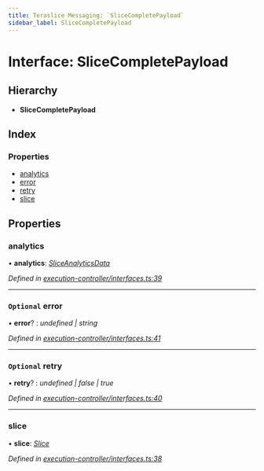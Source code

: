 ```yaml
---
title: Teraslice Messaging: `SliceCompletePayload`
sidebar_label: SliceCompletePayload
---
```


# Interface: SliceCompletePayload

## Hierarchy

* **SliceCompletePayload**

## Index

### Properties

* [analytics](slicecompletepayload.md#analytics)
* [error](slicecompletepayload.md#optional-error)
* [retry](slicecompletepayload.md#optional-retry)
* [slice](slicecompletepayload.md#slice)

## Properties

###  analytics

• **analytics**: *[SliceAnalyticsData](sliceanalyticsdata.md)*

*Defined in [execution-controller/interfaces.ts:39](https://github.com/terascope/teraslice/blob/d2d877b60/packages/teraslice-messaging/src/execution-controller/interfaces.ts#L39)*

___

### `Optional` error

• **error**? : *undefined | string*

*Defined in [execution-controller/interfaces.ts:41](https://github.com/terascope/teraslice/blob/d2d877b60/packages/teraslice-messaging/src/execution-controller/interfaces.ts#L41)*

___

### `Optional` retry

• **retry**? : *undefined | false | true*

*Defined in [execution-controller/interfaces.ts:40](https://github.com/terascope/teraslice/blob/d2d877b60/packages/teraslice-messaging/src/execution-controller/interfaces.ts#L40)*

___

###  slice

• **slice**: *[Slice](slice.md)*

*Defined in [execution-controller/interfaces.ts:38](https://github.com/terascope/teraslice/blob/d2d877b60/packages/teraslice-messaging/src/execution-controller/interfaces.ts#L38)*
